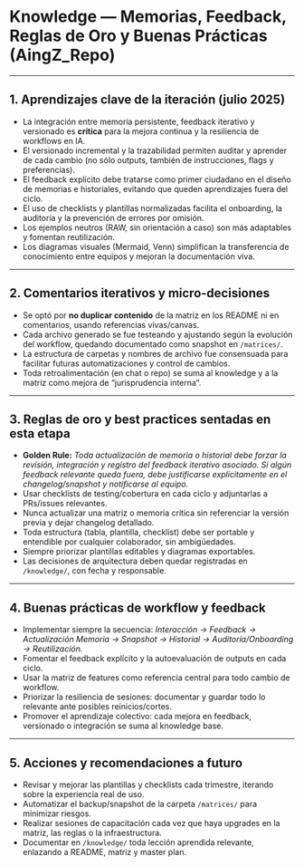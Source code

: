 # Knowledge — Memorias, Feedback, Reglas de Oro y Buenas Prácticas (AingZ_Repo)

---

## 1. Aprendizajes clave de la iteración (julio 2025)

- La integración entre memoria persistente, feedback iterativo y versionado es **crítica** para la mejora continua y la resiliencia de workflows en IA.
- El versionado incremental y la trazabilidad permiten auditar y aprender de cada cambio (no sólo outputs, también de instrucciones, flags y preferencias).
- El feedback explícito debe tratarse como primer ciudadano en el diseño de memorias e historiales, evitando que queden aprendizajes fuera del ciclo.
- El uso de checklists y plantillas normalizadas facilita el onboarding, la auditoría y la prevención de errores por omisión.
- Los ejemplos neutros (RAW, sin orientación a caso) son más adaptables y fomentan reutilización.
- Los diagramas visuales (Mermaid, Venn) simplifican la transferencia de conocimiento entre equipos y mejoran la documentación viva.

---

## 2. Comentarios iterativos y micro-decisiones

- Se optó por **no duplicar contenido** de la matriz en los README ni en comentarios, usando referencias vivas/canvas.
- Cada archivo generado se fue testeando y ajustando según la evolución del workflow, quedando documentado como snapshot en `/matrices/`.
- La estructura de carpetas y nombres de archivo fue consensuada para facilitar futuras automatizaciones y control de cambios.
- Toda retroalimentación (en chat o repo) se suma al knowledge y a la matriz como mejora de “jurisprudencia interna”.

---

## 3. Reglas de oro y best practices sentadas en esta etapa

- **Golden Rule:** _Toda actualización de memoria o historial debe forzar la revisión, integración y registro del feedback iterativo asociado. Si algún feedback relevante queda fuera, debe justificarse explícitamente en el changelog/snapshot y notificarse al equipo._
- Usar checklists de testing/cobertura en cada ciclo y adjuntarlas a PRs/issues relevantes.
- Nunca actualizar una matriz o memoria crítica sin referenciar la versión previa y dejar changelog detallado.
- Toda estructura (tabla, plantilla, checklist) debe ser portable y entendible por cualquier colaborador, sin ambigüedades.
- Siempre priorizar plantillas editables y diagramas exportables.
- Las decisiones de arquitectura deben quedar registradas en `/knowledge/`, con fecha y responsable.

---

## 4. Buenas prácticas de workflow y feedback

- Implementar siempre la secuencia: _Interacción → Feedback → Actualización Memoria → Snapshot → Historial → Auditoría/Onboarding → Reutilización._
- Fomentar el feedback explícito y la autoevaluación de outputs en cada ciclo.
- Usar la matriz de features como referencia central para todo cambio de workflow.
- Priorizar la resiliencia de sesiones: documentar y guardar todo lo relevante ante posibles reinicios/cortes.
- Promover el aprendizaje colectivo: cada mejora en feedback, versionado o integración se suma al knowledge base.

---

## 5. Acciones y recomendaciones a futuro

- Revisar y mejorar las plantillas y checklists cada trimestre, iterando sobre la experiencia real de uso.
- Automatizar el backup/snapshot de la carpeta `/matrices/` para minimizar riesgos.
- Realizar sesiones de capacitación cada vez que haya upgrades en la matriz, las reglas o la infraestructura.
- Documentar en `/knowledge/` toda lección aprendida relevante, enlazando a README, matriz y master plan.


